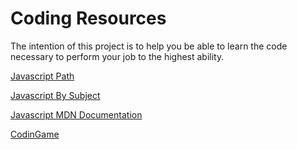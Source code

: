# Coding Resources

The intention of this project is to help you be able to learn the code necessary to perform your job to the highest ability.

[Javascript Path](Javascript/javascript-path.md)

[Javascript By Subject](Javascript/javascript-by-Subject.md)

[Javascript MDN Documentation](Javascript/javascript-mdn-documentation.md)

[CodinGame](Exercises/codingame.md)